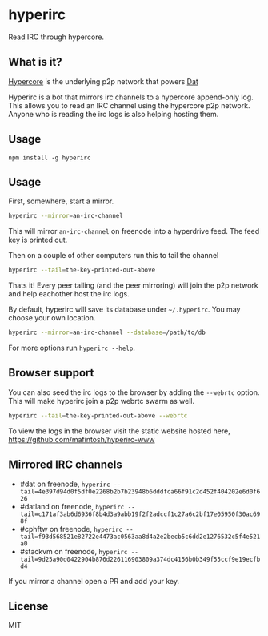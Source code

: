 # hyperirc

Read IRC through hypercore.

## What is it?

[Hypercore](https://github.com/mafintosh/hypercore) is the underlying p2p network that powers [Dat](https://dat-data.com)

Hyperirc is a bot that mirrors irc channels to a hypercore append-only log.
This allows you to read an IRC channel using the hypercore p2p network. Anyone who is reading the irc logs is also helping hosting them.

## Usage

```
npm install -g hyperirc
```

## Usage

First, somewhere, start a mirror.

``` sh
hyperirc --mirror=an-irc-channel
```

This will mirror `an-irc-channel` on freenode into a hyperdrive feed.
The feed key is printed out.

Then on a couple of other computers run this to tail the channel

``` sh
hyperirc --tail=the-key-printed-out-above
```

Thats it! Every peer tailing (and the peer mirroring) will join the p2p network and help eachother host the irc logs.

By default, hyperirc will save its database under `~/.hyperirc`. You may choose your own location.

```sh
hyperirc --mirror=an-irc-channel --database=/path/to/db
```

For more options run `hyperirc --help`.

## Browser support

You can also seed the irc logs to the browser by adding the `--webrtc` option. This will make hyperirc join a p2p webrtc swarm
as well.

``` sh
hyperirc --tail=the-key-printed-out-above --webrtc
```

To view the logs in the browser visit the static website hosted here, https://github.com/mafintosh/hyperirc-www

## Mirrored IRC channels

* #dat on freenode, `hyperirc --tail=4e397d94d0f5df0e2268b2b7b23948b6dddfca66f91c2d452f404202e6d0f626`
* #datland on freenode, `hyperirc --tail=c171af3ab6d6936f8b4d3a9abb19f2f2adccf1c27a6c2bf17e05950f30ac698f`
* #cphftw on freenode, `hyperirc --tail=f93d568521e82722e4473ac0563aa8d4a2e2becb5c6dd2e1276532c5f4e521a0`
* #stackvm on freenode, `hyperirc --tail=9d25a90d0422904b876d226116903809a374dc4156b0b349f55ccf9e19ecfbd4`

If you mirror a channel open a PR and add your key.

## License

MIT

